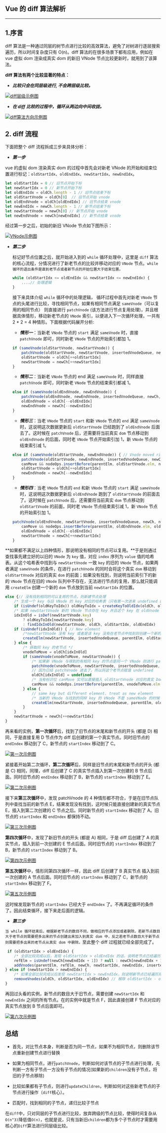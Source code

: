 **Vue 的 diff 算法解析**
---
***

**1.序言**
---

diff 算法是一种通过同层的树节点进行比较的高效算法，避免了对树进行逐层搜索遍历，所以时间复杂度只有 O(n)。diff 算法的在很多场景下都有应用，例如在 vue 虚拟 dom 渲染成真实 dom 的新旧 VNode 节点比较更新时，就用到了该算法。

**diff 算法有两个比较显著的特点：**

* ***比较只会在同层级进行, 不会跨层级比较。***

<a data-fancybox title="diff层级示例图" href="https://static001.infoq.cn/resource/image/91/54/91e9c9519a11caa0c5bf70714383f054.png">![diff层级示例图](https://static001.infoq.cn/resource/image/91/54/91e9c9519a11caa0c5bf70714383f054.png)</a>

* ***在 diff 比较的过程中，循环从两边向中间收拢。***

<a data-fancybox title="diff算法方向示例图" href="https://static001.infoq.cn/resource/image/2d/ec/2dcd6ad5cf82c65b9cfc43a27ba1e4ec.png">![diff算法方向示例图](https://static001.infoq.cn/resource/image/2d/ec/2dcd6ad5cf82c65b9cfc43a27ba1e4ec.png)</a>

**2. diff 流程**
---

下面把整个 diff 流程拆成三步来具体分析：

* ***第一步***

vue 的虚拟 dom 渲染真实 dom 的过程中首先会对新老 VNode 的开始和结束位置进行标记：`oldStartIdx`、`oldEndIdx`、`newStartIdx`、`newEndIdx`。

```javascript
let oldStartIdx = 0 // 旧节点开始下标
let newStartIdx = 0 // 新节点开始下标
let oldEndIdx = oldCh.length - 1 // 旧节点结束下标
let oldStartVnode = oldCh[0]  // 旧节点开始 vnode
let oldEndVnode = oldCh[oldEndIdx] // 旧节点结束 vnode
let newEndIdx = newCh.length - 1 // 新节点结束下标
let newStartVnode = newCh[0] // 新节点开始 vnode
let newEndVnode = newCh[newEndIdx] // 新节点结束 vnode
```

经过第一步之后，初始的新旧 VNode 节点如下图所示：

<a data-fancybox title="VNode示例图" href="https://static001.infoq.cn/resource/image/80/6d/80dc339f73b186479e6d1fc18bfbf66d.png">![VNode示例图](https://static001.infoq.cn/resource/image/80/6d/80dc339f73b186479e6d1fc18bfbf66d.png)</a>

* ***第二步***

    标记好节点位置之后，就开始进入到的 `while` 循环处理中，这里是 `diff` 算法的核心流程，分情况进行了新老节点的比较并移动对应的 `VNode` 节点。`while 循环的退出条件是直到老节点或者新节点的开始位置大于结束位置。`

    ```javascript
    while (oldStartIdx <= oldEndIdx && newStartIdx <= newEndIdx) {
        ....// 处理逻辑
    }
    ```

    接下来具体介绍 `while` 循环中的处理逻辑， 循环过程中首先对新老 `VNode` 节点的头尾进行比较，寻找相同节点，如果有相同节点满足 `sameVnode`（可以复用的相同节点） 则直接进行 `patchVnode` (该方法进行节点复用处理)，并且根据具体情形，移动新老节点的 `VNode` 索引，以便进入下一次循环处理，一共有 2 * 2 = 4 种情形。下面根据代码展开分析:

    * ***情形一***：当新老 `VNode` 节点的 `start` 满足 `sameVnode` 时，直接 `patchVnode` 即可，同时新老 `VNode` 节点的开始索引都加 1。

    ```javascript
    if (sameVnode(oldStartVnode, newStartVnode)) {
        patchVnode(oldStartVnode, newStartVnode, insertedVnodeQueue, newCh, newStartIdx)
        oldStartVnode = oldCh[++oldStartIdx]
        newStartVnode = newCh[++newStartIdx]
    }
    ```

    * ***情形二***：当新老 `VNode` 节点的 end 满足 `sameVnode` 时，同样直接 `patchVnode` 即可，同时新老 `VNode` 节点的结束索引都减 1。

    ```javascript
    else if (sameVnode(oldEndVnode, newEndVnode)) {
        patchVnode(oldEndVnode, newEndVnode, insertedVnodeQueue, newCh, newEndIdx)
        oldEndVnode = oldCh[--oldEndIdx]
        newEndVnode = newCh[--newEndIdx]
    }
    ```

    * ***情形三***：当老 `VNode` 节点的 `start` 和新 `VNode` 节点的 `end` 满足 `sameVnode` 时，这说明这次数据更新后 `oldStartVnode` 已经跑到了 `oldEndVnode` 后面去了。这时候在 `patchVnode` 后，还需要将当前真实 `dom` 节点移动到 `oldEndVnode` 的后面，同时老 `VNode` 节点开始索引加 1，新 `VNode` 节点的结束索引减 1。

    ```javascript
    else if (sameVnode(oldStartVnode, newEndVnode)) { // Vnode moved right
        patchVnode(oldStartVnode, newEndVnode, insertedVnodeQueue, newCh, newEndIdx)
        canMove && nodeOps.insertBefore(parentElm, oldStartVnode.elm, nodeOps.nextSibling(oldEndVnode.elm))
        oldStartVnode = oldCh[++oldStartIdx]
        newEndVnode = newCh[--newEndIdx]
    }
    ```

    * ***情形四***：当老 `VNode` 节点的 `end` 和新 `VNode` 节点的 `start` 满足 `sameVnode` 时，这说明这次数据更新后 `oldEndVnode` 跑到了 `oldStartVnode` 的前面去了。这时候在 `patchVnode` 后，还需要将当前真实 `dom` 节点移动到 `oldStartVnode` 的前面，同时老 `VNode` 节点结束索引减 1，新 `VNode` 节点的开始索引加 1。

    ```javascript
    patchVnode(oldEndVnode, newStartVnode, insertedVnodeQueue, newCh, newStartIdx)
        canMove && nodeOps.insertBefore(parentElm, oldEndVnode.elm, oldStartVnode.elm)
        oldEndVnode = oldCh[--oldEndIdx]
        newStartVnode = newCh[++newStartIdx]
    }
    ```

**如果都不满足以上四种情形，那说明没有相同的节点可以复用。**于是则通过查找事先建立好的以旧的 `VNode` 为 `key` 值，对应 `index` 序列为 `value` 值的哈希表。从这个哈希表中找到与 `newStartVnode` 一致 `key` 的旧的 `VNode` 节点，如果两者满足 `sameVnode` 的条件，在进行 `patchVnode` 的同时会将这个真实 `dom` 移动到 `oldStartVnode` 对应的真实 `dom` 的前面；如果没有找到，则说明当前索引下的新的 `VNode` 节点在旧的 `VNode` 队列中不存在，无法进行节点的复用，那么就只能调用 `createElm` 创建一个新的 `dom` 节点放到当前 `newStartIdx` 的位置。

```javascript
else {// 没有找到相同的可以复用的节点，则新建节点处理
    /* 生成一个 key 与旧 VNode 的 key 对应的哈希表（只有第一次进来 undefined 的时候会生成，也为后面检测重复的 key 值做铺垫） 比如 childre 是这样的 [{xx: xx, key: 'key0'}, {xx: xx, key: 'key1'}, {xx: xx, key: 'key2'}] beginIdx = 0 endIdx = 2 结果生成{key0: 0, key1: 1, key2: 2} */
    if (isUndef(oldKeyToIdx)) oldKeyToIdx = createKeyToOldIdx(oldCh, oldStartIdx, oldEndIdx)
    /* 如果 newStartVnode 新的 VNode 节点存在 key 并且这个 key 在 oldVnode 中能找到则返回这个节点的 idxInOld（即第几个节点，下标）*/
    idxInOld = isDef(newStartVnode.key)
        ? oldKeyToIdx[newStartVnode.key]
        : findIdxInOld(newStartVnode, oldCh, oldStartIdx, oldEndIdx)
    if (isUndef(idxInOld)) { // New element
        /*newStartVnode 没有 key 或者是该 key 没有在老节点中找到则创建一个新的节点 */
        createElm(newStartVnode, insertedVnodeQueue, parentElm, oldStartVnode.elm, false, newCh, newStartIdx)
    } else {
        /* 获取同 key 的老节点 */
        vnodeToMove = oldCh[idxInOld]
        if (sameVnode(vnodeToMove, newStartVnode)) {
            /* 如果新 VNode 与得到的有相同 key 的节点是同一个 VNode 则进行 patchVnode*/
            patchVnode(vnodeToMove, newStartVnode, insertedVnodeQueue, newCh, newStartIdx)
            // 因为已经 patchVnode 进去了，所以将这个老节点赋值 undefined
            oldCh[idxInOld] = undefined
            /* 当有标识位 canMove 实可以直接插入 oldStartVnode 对应的真实 Dom 节点前面 */
            canMove && nodeOps.insertBefore(parentElm, vnodeToMove.elm, oldStartVnode.elm)
        } else {
            // same key but different element. treat as new element
            /* 当新的 VNode 与找到的同样 key 的 VNode 不是 sameVNode 的时候（比如说 tag 不一样或者是有不一样 type 的 input 标签），创建一个新的节点 */
            createElm(newStartVnode, insertedVnodeQueue, parentElm, oldStartVnode.elm, false, newCh, newStartIdx)
        }
    }
    newStartVnode = newCh[++newStartIdx]
}
```

再来看的实例，**第一次循环**后，找到了旧节点的末尾和新节点的开头 (都是 D) 相同，于是直接复用 D 节点作为 diff 后创建的第一个真实节点。同时旧节点的 `endIndex` 移动到了 C，新节点的 `startIndex` 移动到了 C。

<a data-fancybox title="第一次示例图" href="https://static001.infoq.cn/resource/image/76/54/76032c78c8ef74047efd42c070e48854.png">![第一次示例图](https://static001.infoq.cn/resource/image/76/54/76032c78c8ef74047efd42c070e48854.png)</a>

紧接着开始第二次循环，**第二次循环**后，同样是旧节点的末尾和新节点的开头 (都是 C) 相同，同理，diff 后创建了 C 的真实节点插入到第一次创建的 B 节点后面。同时旧节点的 `endIndex` 移动到了 B，新节点的 `startIndex` 移动到了 E。

<a data-fancybox title="第二次示例图" href="https://static001.infoq.cn/resource/image/1c/d7/1c76e7489660188d35f0a38ea8c8ecd7.png">![第二次示例图](https://static001.infoq.cn/resource/image/1c/d7/1c76e7489660188d35f0a38ea8c8ecd7.png)</a>

接下来**第三次循环**中，发现 patchVnode 的 4 种情形都不符合，于是在旧节点队列中查找当前的新节点 E，结果发现没有找到，这时候只能直接创建新的真实节点 E，插入到第二次创建的 C 节点之后。同时新节点的 `startIndex` 移动到了 A。旧节点的 `startIndex` 和 `endIndex` 都保持不动。

<a data-fancybox title="第三次示例图" href="https://static001.infoq.cn/resource/image/4b/08/4b622c0d61673ec5474465d82305d308.png">![第三次示例图](https://static001.infoq.cn/resource/image/4b/08/4b622c0d61673ec5474465d82305d308.png)</a>

**第四次循环**中，发现了新旧节点的开头 (都是 A) 相同，于是 diff 后创建了 A 的真实节点，插入到前一次创建的 E 节点后面。同时旧节点的 `startIndex` 移动到了 B，新节点的 `startIndex` 移动到了 B。

<a data-fancybox title="第四次示例图" href="https://static001.infoq.cn/resource/image/59/b4/5982417c3e0b2fa9ae940354a0e67ab4.png">![第四次示例图](https://static001.infoq.cn/resource/image/59/b4/5982417c3e0b2fa9ae940354a0e67ab4.png)</a>

**第五次循环**中，情形同第四次循环一样，因此 diff 后创建了 B 真实节点 插入到前一次创建的 A 节点后面。同时旧节点的 `startIndex` 移动到了 C，新节点的 `startIndex` 移动到了 F。

<a data-fancybox title="第五次示例图" href="https://static001.infoq.cn/resource/image/16/86/16cf0ef90f6e19d26c0ddffeca067e86.png">![第五次示例图](https://static001.infoq.cn/resource/image/16/86/16cf0ef90f6e19d26c0ddffeca067e86.png)</a>

这时候发现新节点的 `startIndex` 已经大于 `endIndex` 了。不再满足循环的条件了。因此结束循环，接下来走后面的逻辑。

* ***第三步***

`当 while 循环结束后，根据新老节点的数目不同，做相应的节点添加或者删除。若新节点数目大于老节点则需要把多出来的节点创建出来加入到真实 dom 中，反之若老节点数目大于新节点则需要把多出来的老节点从真实 dom 中删除。`至此整个 diff 过程就已经全部完成了。

```javascript
 if (oldStartIdx > oldEndIdx) {
    /* 全部比较完成以后，发现 oldStartIdx > oldEndIdx 的话，说明老节点已经遍历完了，新节点比老节点多， 所以这时候多出来的新节点需要一个一个创建出来加入到真实 Dom 中 */
    refElm = isUndef(newCh[newEndIdx + 1]) ? null : newCh[newEndIdx + 1].elm
    addVnodes(parentElm, refElm, newCh, newStartIdx, newEndIdx, insertedVnodeQueue) // 创建 newStartIdx - newEndIdx 之间的所有节点
} else if (newStartIdx > newEndIdx) {
    /* 如果全部比较完成以后发现 newStartIdx > newEndIdx，则说明新节点已经遍历完了，老节点多于新节点，这个时候需要将多余的老节点从真实 Dom 中移除 */
    removeVnodes(oldCh, oldStartIdx, oldEndIdx) // 移除 oldStartIdx - oldEndIdx 之间的所有节点
}
```

再回过头看的实例，新节点的数目大于旧节点，需要创建 `newStartIdx` 和 `newEndIdx` 之间的所有节点。在的实例中就是节点 F，因此直接创建 F 节点对应的真实节点放到 B 节点后面即可。

<a data-fancybox title="第六次示例图" href="https://static001.infoq.cn/resource/image/dc/ad/dc215b45682cf6c9cc4700a5425673ad.png">![第六次示例图](https://static001.infoq.cn/resource/image/dc/ad/dc215b45682cf6c9cc4700a5425673ad.png)</a>

**总结**
---

* 首先，对比节点本身，判断是否为同一节点，如果不为相同节点，则删除该节点重新创建节点进行替换

* 如果为相同节点，进行`patchVnode`，判断如何对该节点的子节点进行处理，先判断一方有子节点一方没有子节点的情况(如果新的`children`没有子节点，将旧的子节点移除)

* 比较如果都有子节点，则进行`updateChildren`，判断如何对这些新老节点的子节点进行操作（`diff`核心）。

* 匹配时，找到相同的子节点，递归比较子节点

在`diff`中，只对同层的子节点进行比较，放弃跨级的节点比较，使得时间复杂从`O(n^3)`降低值`O(n)`，也就是说，只有当新旧`children`都为多个子节点时才需要用核心的`Diff`算法进行同层级比较。